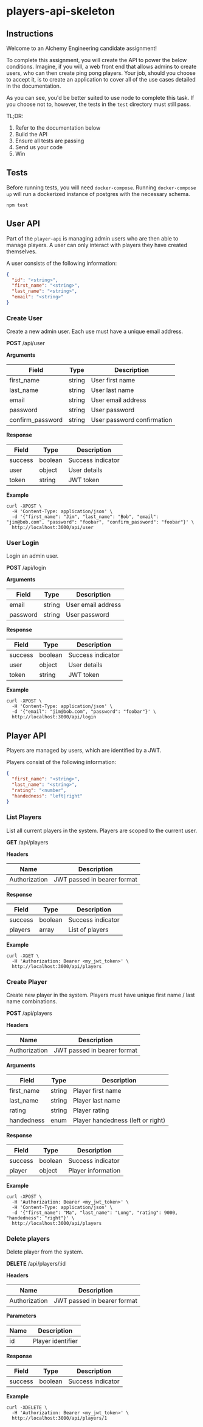 # players-api-skeleton

## Instructions

Welcome to an Alchemy Engineering candidate assignment!

To complete this assignment, you will create the API to power the below conditions.  Imagine, if you will, a web
front end that allows admins to create users, who can then create ping pong players. Your job, should
you choose to accept it, is to create an application to cover all of the use cases detailed in the documentation.

As you can see, you'd be better suited to use node to complete this task. If you choose not to, however,
the tests in the `test` directory must still pass.

TL;DR:

1. Refer to the documentation below
2. Build the API
3. Ensure all tests are passing
4. Send us your code
5. Win

## Tests

Before running tests, you will need `docker-compose`. Running `docker-compose up` will run a dockerized instance of postgres
with the necessary schema.

```
npm test
```

## User API

Part of the `player-api` is managing admin users who are then able to manage players.
A user can only interact with players they have created themselves.

A user consists of the following information:

```json
{
  "id": "<string>",
  "first_name": "<string>",
  "last_name": "<string>",
  "email": "<string>"
}
```

### Create User

Create a new admin user. Each use must have a unique email address.

**POST** /api/user

**Arguments**

| Field | Type | Description |
| ----- | ---- | ----------- |
| first_name | string | User first name |
| last_name | string | User last name |
| email | string | User email address |
| password | string | User password |
| confirm_password | string | User password confirmation |

**Response**

| Field | Type | Description |
| ----- | ---- | ----------- |
| success | boolean | Success indicator |
| user | object | User details |
| token | string | JWT token |

**Example**

```
curl -XPOST \
  -H 'Content-Type: application/json' \
  -d '{"first_name": "Jim", "last_name": "Bob", "email": "jim@bob.com", "password": "foobar", "confirm_password": "foobar"}' \
  http://localhost:3000/api/user
```

### User Login

Login an admin user.

**POST** /api/login

**Arguments**

| Field | Type | Description |
| ----- | ---- | ----------- |
| email | string | User email address |
| password | string | User password |

**Response**

| Field | Type | Description |
| ----- | ---- | ----------- |
| success | boolean | Success indicator |
| user | object | User details |
| token | string | JWT token |

**Example**

```
curl -XPOST \
  -H 'Content-Type: application/json' \
  -d '{"email": "jim@bob.com", "password": "foobar"}' \
  http://localhost:3000/api/login
```

## Player API

Players are managed by users, which are identified by a JWT.

Players consist of the following information:

```json
{
  "first_name": "<string>",
  "last_name": "<string>",
  "rating": "<number",
  "handedness": "left|right"
}
```

### List Players

List all current players in the system. Players are scoped to the current user.

**GET** /api/players

**Headers**

| Name | Description |
| ---- | ----------- |
| Authorization | JWT passed in bearer format |

**Response**

| Field | Type | Description |
| ----- | ---- | ----------- |
| success | boolean | Success indicator |
| players | array | List of players |

**Example**

```
curl -XGET \
  -H 'Authorization: Bearer <my_jwt_token>' \
  http://localhost:3000/api/players
```

### Create Player

Create new player in the system. Players must have unique first name / last name combinations.

**POST** /api/players

**Headers**

| Name | Description |
| ---- | ----------- |
| Authorization | JWT passed in bearer format |

**Arguments**

| Field | Type | Description |
| ----- | ---- | ----------- |
| first_name | string | Player first name |
| last_name | string | Player last name |
| rating | string | Player rating |
| handedness | enum | Player handedness (left or right) |

**Response**

| Field | Type | Description |
| ----- | ---- | ----------- |
| success | boolean | Success indicator |
| player | object | Player information |

**Example**

```
curl -XPOST \
  -H 'Authorization: Bearer <my_jwt_token>' \
  -H 'Content-Type: application/json' \
  -d '{"first_name": "Ma", "last_name": "Long", "rating": 9000, "handedness": "right"}' \
  http://localhost:3000/api/players
```

### Delete players

Delete player from the system.

**DELETE** /api/players/:id

**Headers**

| Name | Description |
| ---- | ----------- |
| Authorization | JWT passed in bearer format |

**Parameters**

| Name | Description |
| ---- | ----------- |
| id | Player identifier |

**Response**

| Field | Type | Description |
| ----- | ---- | ----------- |
| success | boolean | Success indicator |

**Example**

```
curl -XDELETE \
  -H 'Authorization: Bearer <my_jwt_token>' \
  http://localhost:3000/api/players/1
```
